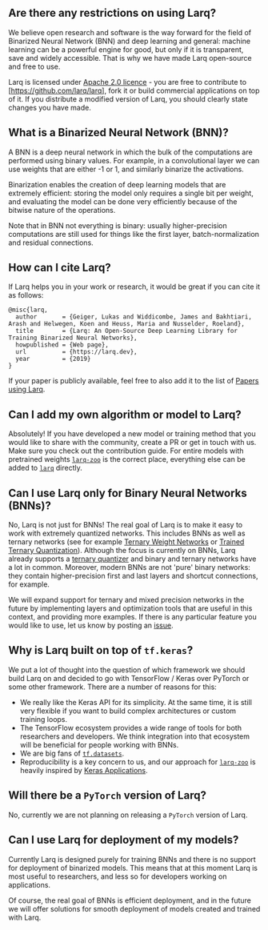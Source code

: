 ## Are there any restrictions on using Larq?

We believe open research and software is the way forward for the field of Binarized Neural Network (BNN) and deep learning and general: machine learning can be a powerful engine for good, but only if it is transparent, save and widely accessible. That is why we have made Larq open-source and free to use.

Larq is licensed under [Apache 2.0 licence](https://github.com/larq/larq/blob/master/LICENSE) - you are free to contribute to [https://github.com/larq/larq], fork it or build commercial applications on top of it. If you distribute a modified version of Larq, you should clearly state changes you have made.

## What is a Binarized Neural Network (BNN)?

A BNN is a deep neural network in which the bulk of the computations are performed using binary values. For example, in a convolutional layer we can use weights that are either -1 or 1, and similarly binarize the activations. 

Binarization enables the creation of deep learning models that are extremely efficient: storing the model only requires a single bit per weight, and evaluating the model can be done very efficiently because of the bitwise nature of the operations.

Note that in BNN not everything is binary: usually higher-precision computations are still used for things like the first layer, batch-normalization and residual connections.

## How can I cite Larq?

If Larq helps you in your work or research, it would be great if you can cite it as follows:

```
@misc{larq,
  author       = {Geiger, Lukas and Widdicombe, James and Bakhtiari, Arash and Helwegen, Koen and Heuss, Maria and Nusselder, Roeland},
  title        = {Larq: An Open-Source Deep Learning Library for Training Binarized Neural Networks},
  howpublished = {Web page},
  url          = {https://larq.dev},
  year         = {2019}
}
```

If your paper is publicly available, feel free to also add it to the list of [Papers using Larq](/papers).

## Can I add my own algorithm or model to Larq?

Absolutely! If you have developed a new model or training method that you would like to share with the community, create a PR or get in touch with us. Make sure you check out the contribution guide. For entire models with pretrained weights [`larq-zoo`](https://github.com/larq/zoo) is the correct place, everything else can be added to [`larq`](https://github.com/larq/larq) directly.

## Can I use Larq only for Binary Neural Networks (BNNs)?

No, Larq is not just for BNNs! The real goal of Larq is to make it easy to work with extremely quantized networks. This includes BNNs as well as ternary networks (see for example [Ternary Weight Networks](https://arxiv.org/abs/1605.04711) or [Trained Ternary Quantization](https://arxiv.org/abs/1612.01064)). Although the focus is currently on BNNs, Larq already supports a [ternary quantizer](/api/quantizers/#stetern) and binary and ternary networks have a lot in common. Moreover, modern BNNs are not 'pure' binary networks: they contain higher-precision first and last layers and shortcut connections, for example.

We will expand support for ternary and mixed precision networks in the future by implementing layers and optimization tools that are useful in this context, and providing more examples. If there is any particular feature you would like to use, let us know by posting an [issue](https://github.com/larq/larq/issues).

## Why is Larq built on top of `tf.keras`?

We put a lot of thought into the question of which framework we should build Larq on and decided to go with TensorFlow / Keras over PyTorch or some other framework. There are a number of reasons for this:

- We really like the Keras API for its simplicity. At the same time, it is still very flexible if you want to build complex architectures or custom training loops.
- The TensorFlow ecosystem provides a wide range of tools for both researchers and developers. We think integration into that ecosystem will be beneficial for people working with BNNs.
- We are big fans of [`tf.datasets`](https://www.tensorflow.org/datasets/datasets).
- Reproducibility is a key concern to us, and our approach for [`larq-zoo`](https://github.com/larq/zoo) is heavily inspired by [Keras Applications](https://keras.io/applications/).

## Will there be a `PyTorch` version of Larq?

No, currently we are not planning on releasing a `PyTorch` version of Larq.

## Can I use Larq for deployment of my models?

Currently Larq is designed purely for training BNNs and there is no support for deployment of binarized models. This means that at this moment Larq is most useful to researchers, and less so for developers working on applications.

Of course, the real goal of BNNs is efficient deployment, and in the future we will offer solutions for smooth deployment of models created and trained with Larq.
